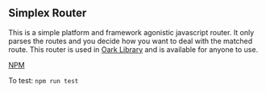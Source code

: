 ## Simplex Router
This is a simple platform and framework agonistic javascript router.
It only parses the routes and you decide how you want to deal with the matched route.
This router is used in [Oark Library](https://library.co.ke/) and is available for anyone to use.

[NPM](https://www.npmjs.com/package/simplex-router)

To test: `npm run test`